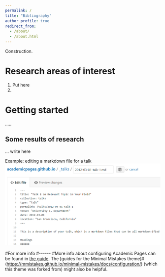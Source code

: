 ```yaml
---
permalink: /
title: "Bibliography"
author_profile: true
redirect_from: 
  - /about/
  - /about.html
---
```


Construction.

Research areas of interest
======
1. Put here
2. 

Getting started
======
.....

Some results of research 
------
... 
write here

Example: editing a markdown file for a talk
![Editing a markdown file for a talk](/images/editing-talk.png)

#For more info
#------
#More info about configuring Academic Pages can be found in [the guide](https://academicpages.github.io/markdown/). The [guides for the Minimal Mistakes theme]#(https://mmistakes.github.io/minimal-mistakes/docs/configuration/) (which this theme was forked from) might also be helpful.
